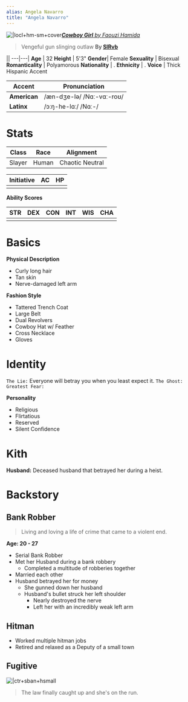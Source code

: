 ```yaml
---
alias: Angela Navarro
title: "Angela Navarro"
---
```


![|locl+hm-sm+cover](https://cdnb.artstation.com/p/assets/images/images/004/035/615/large/faouzi-hamida-compo-cowboygirl.jpg?1479709066)<i id=left>[**Cowboy Girl** by *Faouzi Hamida*](https://faz.artstation.com/projects/DN89)</i>

> Vengeful gun slinging outlaw
> **By [SlRvb](SlRvb.md)**

||
---|---|
**Age**	 | 32 
**Height** | 5'3" 
**Gender**| Female 
**Sexuality** | Bisexual 
**Romanticality** | Polyamorous 
**Nationality** | . 
**Ethnicity** | . 
**Voice** | Thick Hispanic Accent

Accent | Pronunciation |
--------|---------------|
**American** | /æn-dʒe-lə/ /Nɑː-vɑː-roʊ/ |
**Latinx** | /ɔːŋ-he-lɑː/ /Nɑː-/ |

# Stats

Class | Race | Alignment |
:-----:|:-----:|:----------:|
Slayer | Human | Chaotic Neutral |

Initiative | AC | HP |
:--------:|:---:|:---:|
|||

**Ability Scores**

STR | DEX | CON | INT | WIS | CHA |
:----:|:----:|:----:|:----:|:----:|:-----:|
||||||

# Basics
 
**Physical Description**
- Curly long hair
- Tan skin
- Nerve-damaged left arm


**Fashion Style**
- Tattered Trench Coat
- Large Belt
- Dual Revolvers
- Cowboy Hat w/ Feather
- Cross Necklace
- Gloves


# Identity
`The Lie:` Everyone will betray you when you least expect it.
`The Ghost:` 
`Greatest Fear:`

**Personality**
- Religious
- Flirtatious
- Reserved
- Silent Confidence


<!--
###### Motivations



#### Strengths
- 

#### Weaknesses
- 
-->

# Kith
**Husband:** Deceased husband that betrayed her during a heist.


# Backstory
## Bank Robber
> Living and loving a life of crime that came to a violent end.

**Age: 20 - 27**

- Serial Bank Robber
- Met her Husband during a bank robbery
	- Completed a multitude of robberies together
- Married each other
- Husband betrayed her for money
	- She gunned down her husband
	- Husband's bullet struck her left shoulder
		- Nearly destroyed the nerve
		- Left her with an incredibly weak left arm

## Hitman
- Worked multiple hitman jobs
- Retired and relaxed as a Deputy of a small town

## Fugitive
![|ctr+sban+hsmall](https://i.pinimg.com/originals/b7/1c/73/b71c7386a6ccdaf2689587b9b9185779.gif)
> The law finally caught up and she's on the run.

